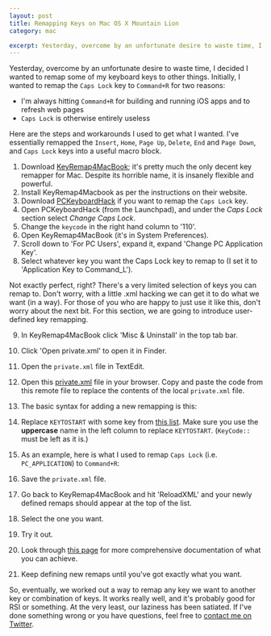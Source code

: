 ```yaml
---
layout: post
title: Remapping Keys on Mac OS X Mountain Lion
category: mac

excerpt: Yesterday, overcome by an unfortunate desire to waste time, I decided I wanted to remap some of my keyboard keys to other things. Initially, I wanted to remap the Caps Lock key to Command+R …
---
```


Yesterday, overcome by an unfortunate desire to waste time, I decided I wanted to remap some of my keyboard keys to other things. Initially, I wanted to remap the `Caps Lock` key to `Command+R` for two reasons:
- I'm always hitting `Command+R` for building and running iOS apps and to refresh web pages
- `Caps Lock` is otherwise entirely useless

Here are the steps and workarounds I used to get what I wanted. I've essentially remapped the `Insert`, `Home`, `Page Up`, `Delete`, `End` and `Page Down`, and `Caps Lock` keys into a useful macro block.

1. Download [KeyRemap4MacBook](http://pqrs.org/macosx/keyremap4macbook/); it's pretty much the only decent key remapper for Mac. Despite its horrible name, it is insanely flexible and powerful.
2. Install KeyRemap4Macbook as per the instructions on their website.
3. Download [PCKeyboardHack](http://pqrs.org/macosx/keyremap4macbook/pckeyboardhack.html.en) if you want to remap the `Caps Lock` key.
4. Open PCKeyboardHack (from the Launchpad), and under the _Caps Lock_ section select _Change Caps Lock_. 
5. Change the `keycode` in the right hand column to '110'.
6. Open KeyRemap4MacBook (it's in System Preferences).
7. Scroll down to 'For PC Users', expand it, expand 'Change PC Application Key'.
8. Select whatever key you want the Caps Lock key to remap to (I set it to 'Application Key to Command_L').

Not exactly perfect, right? There's a very limited selection of keys you can remap to. Don't worry, with a little .xml hacking we can get it to do what we want (in a way). For those of you who are happy to just use it like this, don't worry about the next bit. For this section, we are going to introduce user-defined key remapping.

9. In KeyRemap4MacBook click 'Misc & Uninstall' in the top tab bar.
10. Click 'Open private.xml' to open it in Finder.
11. Open the `private.xml` file in TextEdit.
12. Open this [private.xml](http://pqrs.org/macosx/keyremap4macbook/files/private.xml) file in your browser. Copy and paste the code from this remote file to replace the contents of the local `private.xml` file. 
13. The basic syntax for adding a new remapping is this:

	<item>
	</item>

14. Replace `KEYTOSTART` with some key from [this list](https://github.com/tekezo/KeyRemap4MacBook/blob/version_7.8.0/src/bridge/generator/keycode/data/KeyCode.data). Make sure you use the __uppercase__ name in the left column to replace `KEYTOSTART`. (`KeyCode::` must be left as it is.)
15. As an example, here is what I used to remap `Caps Lock` (i.e. `PC_APPLICATION`) to `Command+R`:



16. Save the `private.xml` file.
17. Go back to KeyRemap4MacBook and hit 'ReloadXML' and your newly defined remaps should appear at the top of the list.
18. Select the one you want. 
19. Try it out.
20. Look through [this page](http://pqrs.org/macosx/keyremap4macbook/xml-basic.html.en) for more comprehensive documentation of what you can achieve.
21. Keep defining new remaps until you've got exactly what you want.

So, eventually, we worked out a way to remap any key we want to another key or combination of keys. It works really well, and it's probably good for RSI or something. At the very least, our laziness has been satiated. If I've done something wrong or you have questions, feel free to [contact me on Twitter](http://www.twitter.com/p_almer).






